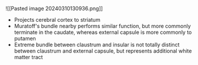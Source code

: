 ![[Pasted image 20240310130936.png]]
- Projects cerebral cortex to striatum
- Muratoff's bundle nearby performs similar function, but more commonly terminate in the caudate, whereas external capsule is more commonly to putamen
- Extreme bundle between claustrum and insular is not totally distinct between claustrum and external capsule, but represents additional white matter tract